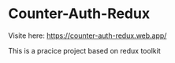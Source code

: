 # Counter-Auth-Redux

Visite here: https://counter-auth-redux.web.app/

This is a pracice project based on redux toolkit
